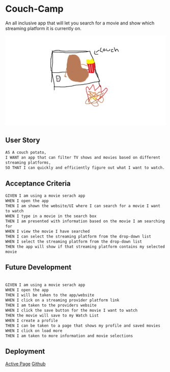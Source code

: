 # Couch-Camp

An all inclusive app that will let you search for a movie and show which streaming platform it is currently on.

<img src = "assets\Images\couch camp logo.png">

## User Story

```
AS A couch potato,
I WANT an app that can filter TV shows and movies based on different streaming platforms,
SO THAT I can quickly and efficiently figure out what I want to watch.
```

## Acceptance Criteria
```
GIVEN I am using a movie serach app
WHEN I open the app
THEN I am shown the website/UI where I can search for a movie I want to watch
WHEN I type in a movie in the search box
THEN I am presented with information based on the movie I am searching for
WHEN I view the movie I have searched 
THEN I can select the streaming platform from the drop-down list
WHEN I select the streaming platform from the drop-down list
THEN the app will show if that streaming platform contains my selected movie

```
## Future Development

```

GIVEN I am using a movie serach app
WHEN I open the app
THEN I will be taken to the app/website
WHEN I click on a streaming provider platform link
THEN I am taken to the providers website
WHEN I click the save button for the movie I want to watch
THEN the movie will save to my Watch List
WHEN I create a profile 
THEN I can be taken to a page that shows my profile and saved movies
WHEN I click on load more
THEN I am taken to more information and movie selections

```
## Deployment

[Active Page](https://florenciab94.github.io/Couch-Camp/)
[Github](https://github.com/FlorenciaB94/Couch-Camp)
